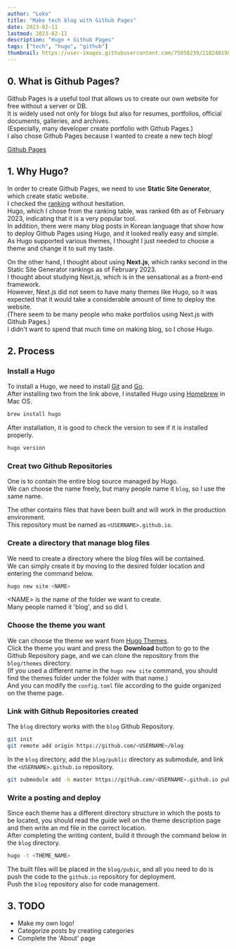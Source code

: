 ```yaml
---
author: "Loko"
title: "Make tech blog with Github Pages"
date: 2023-02-11
lastmod: 2023-02-11
description: "Hugo + Github Pages"
tags: ["tech", "hugo", "github"]
thumbnail: https://user-images.githubusercontent.com/75058239/218248198-861c23ad-9eed-4240-90f3-445878f794f2.png
---
```


## 0. What is Github Pages?

Github Pages is a useful tool that allows us to create our own website for free without a server or DB.  
It is widely used not only for blogs but also for resumes, portfolios, official documents, galleries, and archives.  
(Especially, many developer create portfolio with Github Pages.)  
I also chose Github Pages because I wanted to create a new tech blog!

[Github Pages](https://pages.github.com)

## 1. Why Hugo?

In order to create Github Pages, we need to use **Static Site Generator**, which create static website.  
I checked the [ranking](https://ossinsight.io/collections/static-site-generator/) without hesitation.  
Hugo, which I chose from the ranking table, was ranked 6th as of February 2023, indicating that it is a very popular tool.  
In addition, there were many blog posts in Korean language that show how to deploy Github Pages using Hugo, and it looked really easy and simple.  
As Hugo supported various themes, I thought I just needed to choose a theme and change it to suit my taste.

On the other hand, I thought about using **Next.js**, which ranks second in the Static Site Generator rankings as of February 2023.  
I thought about studying Next.js, which is in the sensational as a front-end framework.  
However, Next.js did not seem to have many themes like Hugo, so it was expected that it would take a considerable amount of time to deploy the website.  
(There seem to be many people who make portfolios using Next.js with Github Pages.)  
I didn't want to spend that much time on making blog, so I chose Hugo.

## 2. Process

### Install a Hugo

To install a Hugo, we need to install [Git](https://git-scm.com/downloads) and [Go](https://go.dev/dl/).  
After installing two from the link above, I installed Hugo using [Homebrew](https://brew.sh/) in Mac OS.

```sh
brew install hugo
```

After installation, it is good to check the version to see if it is installed properly.

```sh
hugo version
```

### Creat two Github Repositories

One is to contain the entire blog source managed by Hugo.  
We can choose the name freely, but many people name it `blog`, so I use the same name.

The other contains files that have been built and will work in the production environment.  
This repository must be named as `<USERNAME>.github.io`.

### Create a directory that manage blog files

We need to create a directory where the blog files will be contained.  
We can simply create it by moving to the desired folder location and entering the command below.

```sh
hugo new site <NAME>
```

\<NAME> is the name of the folder we want to create.  
Many people named it 'blog', and so did I.

### Choose the theme you want

We can choose the theme we want from [Hugo Themes](https://themes.gohugo.io/).  
Click the theme you want and press the **Download** button to go to the Github Repository page, and we can clone the repository from the `blog/themes` directory.  
(If you used a different name in the `hugo new site` command, you should find the themes folder under the folder with that name.)  
And you can modify the `config.toml` file according to the guide organized on the theme page.

### Link with Github Repositories created

The `blog` directory works with the `blog` Github Repository.

```sh
git init
git remote add origin https://github.com/<USERNAME>/blog
```

In the `blog` directory, add the `blog/public` directory as submodule, and link the `<USERNAME>.github.io` repository.

```sh
git submodule add -b master https://github.com/<USERNAME>.github.io public
```

### Write a posting and deploy

Since each theme has a different directory structure in which the posts to be located, you should read the guide well on the theme description page and then write an md file in the correct location.  
After completing the writing content, build it through the command below in the `blog` directory.

```sh
hugo -t <THEME_NAME>
```

The built files will be placed in the `blog/pubic`, and all you need to do is push the code to the `github.io` repository for deployment.  
Push the `blog` repository also for code management.

## 3. TODO

- Make my own logo!
- Categorize posts by creating categories
- Complete the 'About' page
